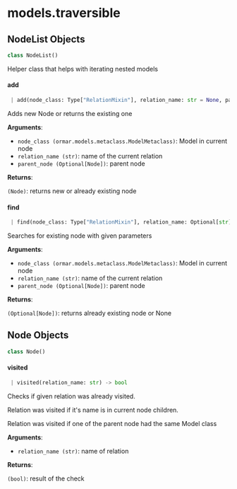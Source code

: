 <a name="models.traversible"></a>
# models.traversible

<a name="models.traversible.NodeList"></a>
## NodeList Objects

```python
class NodeList()
```

Helper class that helps with iterating nested models

<a name="models.traversible.NodeList.add"></a>
#### add

```python
 | add(node_class: Type["RelationMixin"], relation_name: str = None, parent_node: "Node" = None) -> "Node"
```

Adds new Node or returns the existing one

**Arguments**:

- `node_class (ormar.models.metaclass.ModelMetaclass)`: Model in current node
- `relation_name (str)`: name of the current relation
- `parent_node (Optional[Node])`: parent node

**Returns**:

`(Node)`: returns new or already existing node

<a name="models.traversible.NodeList.find"></a>
#### find

```python
 | find(node_class: Type["RelationMixin"], relation_name: Optional[str] = None, parent_node: "Node" = None) -> Optional["Node"]
```

Searches for existing node with given parameters

**Arguments**:

- `node_class (ormar.models.metaclass.ModelMetaclass)`: Model in current node
- `relation_name (str)`: name of the current relation
- `parent_node (Optional[Node])`: parent node

**Returns**:

`(Optional[Node])`: returns already existing node or None

<a name="models.traversible.Node"></a>
## Node Objects

```python
class Node()
```

<a name="models.traversible.Node.visited"></a>
#### visited

```python
 | visited(relation_name: str) -> bool
```

Checks if given relation was already visited.

Relation was visited if it's name is in current node children.

Relation was visited if one of the parent node had the same Model class

**Arguments**:

- `relation_name (str)`: name of relation

**Returns**:

`(bool)`: result of the check

